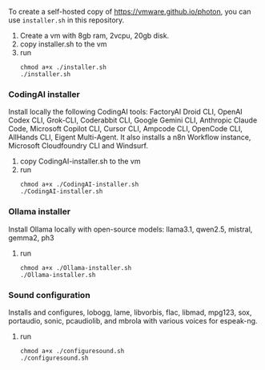 To create a self-hosted copy of https://vmware.github.io/photon, you can use `installer.sh` in this repository.
1. Create a vm with 8gb ram, 2vcpu, 20gb disk.
2. copy installer.sh to the vm
3. run
   ```
   chmod a+x ./installer.sh
   ./installer.sh
   ```

### CodingAI installer
Install locally the following CodingAI tools:
FactoryAI Droid CLI, OpenAI Codex CLI, Grok-CLI, Coderabbit CLI, Google Gemini CLI, Anthropic Claude Code, Microsoft Copilot CLI, Cursor CLI, Ampcode CLI,  OpenCode CLI, AllHands CLI, Eigent Multi-Agent.
It also installs a n8n Workflow instance, Microsoft Cloudfoundry CLI and Windsurf.
1. copy CodingAI-installer.sh to the vm
2. run
   ```
   chmod a+x ./CodingAI-installer.sh
   ./CodingAI-installer.sh
   ```

### Ollama installer
Install Ollama locally with open-source models: llama3.1, qwen2.5, mistral, gemma2, ph3
1. run
   ```
   chmod a+x ./Ollama-installer.sh
   ./Ollama-installer.sh
   ```

### Sound configuration
Installs and configures, lobogg, lame, libvorbis, flac, libmad, mpg123, sox, portaudio, sonic, pcaudiolib, and mbrola with various voices for espeak-ng.
1. run
   ```
   chmod a+x ./configuresound.sh
   ./configuresound.sh
   ```
